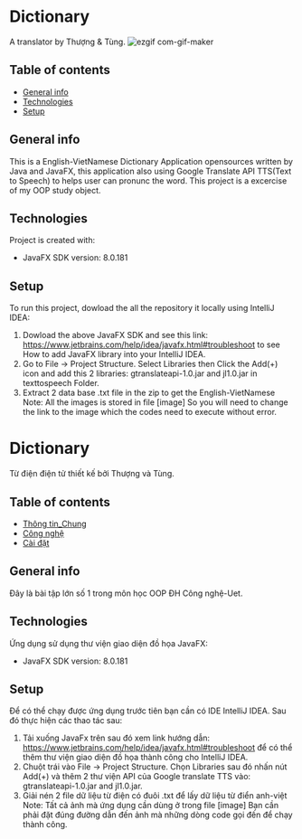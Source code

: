 # Dictionary
 
A translator by Thượng & Tùng.
![ezgif com-gif-maker](https://user-images.githubusercontent.com/62632918/97454980-eccc3b00-1969-11eb-912b-287eda62ad0c.gif)


## Table of contents
* [General info](#general-info)
* [Technologies](#technologies)
* [Setup](#setup) 
 
 
## General info
This is a English-VietNamese Dictionary Application opensources written by Java and JavaFX, this application also using Google Translate API TTS(Text to Speech) to helps user can pronunc the word.
This project is a excercise of my OOP study object.
 
## Technologies
Project is created with:
* JavaFX SDK version: 8.0.181
 
## Setup
To run this project, dowload the all the repository it locally using IntelliJ IDEA:
1. Dowload the above JavaFX SDK and see this link: https://www.jetbrains.com/help/idea/javafx.html#troubleshoot to see How to add JavaFX library into your IntelliJ IDEA.
2. Go to File -> Project Structure. Select Libraries then Click the Add(+) icon and add this 2 libraries: gtranslateapi-1.0.jar and jl1.0.jar in texttospeech Folder.
3. Extract 2 data base .txt file in the zip to get  the English-VietNamese
Note: All the images is stored in file [image] So you will need to change the link to the image which the codes need to execute without error. 

# Dictionary
Từ điện điện tử thiết kế bởi Thượng và Tùng.
## Table of contents
* [Thông tin_Chung](#general-info)
* [Công nghệ](#technologies)
* [Cài đặt](#setup)
 
## General info
Đây là bài tập lớn số 1 trong môn học OOP ĐH Công nghệ-Uet.
 
## Technologies
Ứng dụng sử dụng thư viện giao diện đồ họa JavaFX:
* JavaFX SDK version: 8.0.181 
 
## Setup
Để có thể chạy được ứng dụng trước tiên bạn cần có IDE IntelliJ IDEA. Sau đó thực hiện các thao tác sau:
1. Tải xuống JavaFx trên sau đó xem link hướng dẫn: https://www.jetbrains.com/help/idea/javafx.html#troubleshoot để có thể thêm thư viện giao diện đồ họa thành công cho IntelliJ IDEA.
2. Chuột trái vào File -> Project Structure. Chọn Libraries sau đó nhấn nút Add(+) và thêm 2 thư viện API của Google translate TTS vào: gtranslateapi-1.0.jar and jl1.0.jar.
3. Giải nén 2 file dữ liệu từ điện có đuôi .txt để lấy dữ liệu từ điển anh-việt
Note: Tất cả ảnh mà ứng dụng cần dùng ở trong file [image] Bạn cần phải đặt đúng đường dẫn đến ảnh mà những dòng code gọi đến để chạy thành công. 

